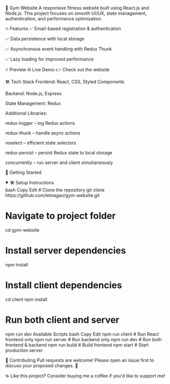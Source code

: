💪 Gym Website
A responsive fitness website built using React.js and Node.js. This project focuses on smooth UI/UX, state management, authentication, and performance optimization.









🔥 Features
✅ Email-based registration & authentication

✅ Data persistence with local storage

✅ Asynchronous event handling with Redux Thunk

✅ Lazy loading for improved performance

⚡ Preview
🌐 Live Demo
👉 Check out the website

🛠️ Tech Stack
Frontend: React, CSS, Styled Components

Backend: Node.js, Express

State Management: Redux

Additional Libraries:

redux-logger – log Redux actions

redux-thunk – handle async actions

reselect – efficient state selectors

redux-persist – persist Redux state to local storage

concurrently – run server and client simultaneously

🚀 Getting Started
<details open> <summary>🛠 Setup Instructions</summary>
bash
Copy
Edit
# Clone the repository
git clone https://github.com/letnagao/gym-website.git

# Navigate to project folder
cd gym-website

# Install server dependencies
npm install

# Install client dependencies
cd client
npm install

# Run both client and server
npm run dev
Available Scripts
bash
Copy
Edit
npm run client      # Run React frontend only
npm run server      # Run backend only
npm run dev         # Run both frontend & backend
npm run build       # Build frontend
npm start           # Start production server
</details>
🤝 Contributing
Pull requests are welcome!
Please open an issue first to discuss your proposed changes. 🙌

☕ Like this project?
Consider buying me a coffee if you'd like to support me!

